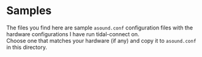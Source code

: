 # Samples

The files you find here are sample `asound.conf` configuration files with the hardware configurations I have run tidal-connect on.  
Choose one that matches your hardware (if any) and copy it to `asound.conf` in this directory.
